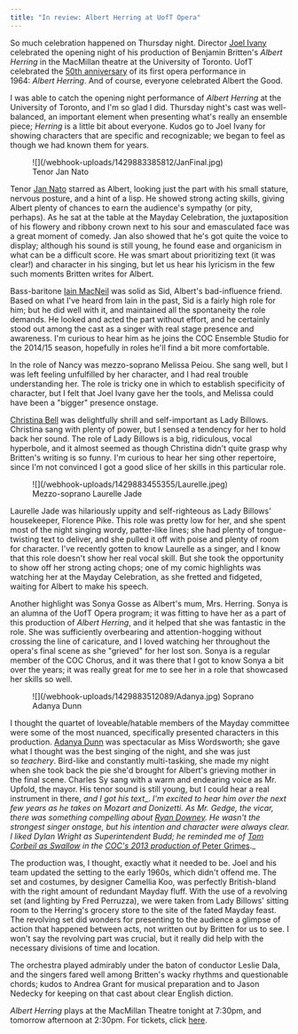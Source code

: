 ```yaml
---
title: "In review: Albert Herring at UofT Opera"
---
```


So much celebration happened on Thursday night. Director [Joel Ivany](http://www.joelivany.com/index/biography.html) celebrated the opening night of his production of Benjamin Britten's _Albert Herring_ in the MacMillan theatre at the University of Toronto. UofT celebrated the [50th anniversary](http://performance.rcmusic.ca/event/university-toronto-faculty-music-presents-brbritten-albert-herring-2) of its first opera performance in 1964: _Albert Herring_. And of course, everyone celebrated Albert the Good.

I was able to catch the opening night performance of _Albert Herring_ at the University of Toronto, and I'm so glad I did. Thursday night's cast was well-balanced, an important element when presenting what's really an ensemble piece; _Herring_ is a little bit about everyone. Kudos go to Joel Ivany for showing characters that are specific and recognizable; we began to feel as though we had known them for years.

 <figure data-type="image">
 ![](/webhook-uploads/1429883385812/JanFinal.jpg)
 <figcaption>Tenor Jan Nato</figcaption>
 </figure>

Tenor [Jan Nato](https://twitter.com/jjanissimo) starred as Albert, looking just the part with his small stature, nervous posture, and a hint of a lisp. He showed strong acting skills, giving Albert plenty of chances to earn the audience's sympathy (or pity, perhaps). As he sat at the table at the Mayday Celebration, the juxtaposition of his flowery and ribbony crown next to his sour and emasculated face was a great moment of comedy. Jan also showed that he's got quite the voice to display; although his sound is still young, he found ease and organicism in what can be a difficult score. He was smart about prioritizing text (it was clear!) and character in his singing, but let us hear his lyricism in the few such moments Britten writes for Albert.

Bass-baritone [Iain MacNeil](http://www.coc.ca/ExploreAndLearn/NewToOpera/OnlineLearningCentre/ParlandoTheCOCBlog.aspx?EntryID=25769) was solid as Sid, Albert's bad-influence friend. Based on what I've heard from Iain in the past, Sid is a fairly high role for him; but he did well with it, and maintained all the spontaneity the role demands. He looked and acted the part without effort, and he certainly stood out among the cast as a singer with real stage presence and awareness. I'm curious to hear him as he joins the COC Ensemble Studio for the 2014/15 season, hopefully in roles he'll find a bit more comfortable.

In the role of Nancy was mezzo-soprano Melissa Peiou. She sang well, but I was left feeling unfulfilled by her character, and I had real trouble understanding her. The role is tricky one in which to establish specificity of character, but I felt that Joel Ivany gave her the tools, and Melissa could have been a "bigger" presence onstage.

[Christina Bell](https://twitter.com/ziggy_1089) was delightfully shrill and self-important as Lady Billows. Christina sang with plenty of power, but I sensed a tendency for her to hold back her sound. The role of Lady Billows is a big, ridiculous, vocal hyperbole, and it almost seemed as though Christina didn't quite grasp why Britten's writing is so funny. I'm curious to hear her sing other repertoire, since I'm not convinced I got a good slice of her skills in this particular role.

<figure data-type="image">
![](/webhook-uploads/1429883455355/Laurelle.jpeg)
<figcaption>Mezzo-soprano Laurelle Jade</figcaption>
</figure>

Laurelle Jade was hilariously uppity and self-righteous as Lady Billows' housekeeper, Florence Pike. This role was pretty low for her, and she spent most of the night singing wordy, patter-like lines; she had plenty of tongue-twisting text to deliver, and she pulled it off with poise and plenty of room for character. I've recently gotten to know Laurelle as a singer, and I know that this role doesn't show her real vocal skill. But she took the opportunity to show off her strong acting chops; one of my comic highlights was watching her at the Mayday Celebration, as she fretted and fidgeted, waiting for Albert to make his speech.

Another highlight was Sonya Gosse as Albert's mum, Mrs. Herring. Sonya is an alumna of the UofT Opera program; it was fitting to have her as a part of this production of _Albert Herring_, and it helped that she was fantastic in the role. She was sufficiently overbearing and attention-hogging without crossing the line of caricature, and I loved watching her throughout the opera's final scene as she "grieved" for her lost son. Sonya is a regular member of the COC Chorus, and it was there that I got to know Sonya a bit over the years; it was really great for me to see her in a role that showcased her skills so well.

<figure data-type="image">
![](/webhook-uploads/1429883512089/Adanya.jpg)
</figcaption>Soprano Adanya Dunn</figcaption>
</figure>

I thought the quartet of loveable/hatable members of the Mayday committee were some of the most nuanced, specifically presented characters in this production. [Adanya Dunn](http://www.fawnopera.com/collaborating-artists/production-team/) was spectacular as Miss Wordsworth; she gave what I thought was the best singing of the night, and she was just so _teachery_. Bird-like and constantly multi-tasking, she made my night when she took back the pie she'd brought for Albert's grieving mother in the final scene. Charles Sy sang with a warm and endearing voice as Mr. Upfold, the mayor. His tenor sound is still young, but I could hear a real instrument in there, _and I got his text__. _I'm excited to hear him over the next few years as he takes on Mozart and Donizetti. As Mr. Gedge, the vicar, there was something compelling about [Ryan Downey](https://twitter.com/downeysings). He wasn't the strongest singer onstage, but his intention and character were always clear. I liked Dylan Wright as Superintendent Budd; he reminded me of [Tom Corbeil as Swallow](http://ada-artists.com/2013/11/tom-corbeil-is-celebrated-for-his-swallow-in-peter-grimes-at-coc/) in the [COC's 2013 production of ](http://coc.ca/PerformancesAndTickets/1314Season/PeterGrimes.aspx)_[Peter Grimes](http://coc.ca/PerformancesAndTickets/1314Season/PeterGrimes.aspx)._

The production was, I thought, exactly what it needed to be. Joel and his team updated the setting to the early 1960s, which didn't offend me. The set and costumes, by designer Camellia Koo, was perfectly British-bland with the right amount of redundant Mayday fluff. With the use of a revolving set (and lighting by Fred Perruzza), we were taken from Lady Billows' sitting room to the Herring's grocery store to the site of the fated Mayday feast. The revolving set did wonders for presenting to the audience a glimpse of action that happened between acts, not written out by Britten for us to see. I won't say the revolving part was crucial, but it really did help with the necessary divisions of time and location.

The orchestra played admirably under the baton of conductor Leslie Dala, and the singers fared well among Britten's wacky rhythms and questionable chords; kudos to Andrea Grant for musical preparation and to Jason Nedecky for keeping on that cast about clear English diction.

_Albert Herring_ plays at the MacMillan Theatre tonight at 7:30pm, and tomorrow afternoon at 2:30pm. For tickets, click [here](http://performance.rcmusic.ca/event/university-toronto-faculty-music-presents-brbritten-albert-herring-2).
